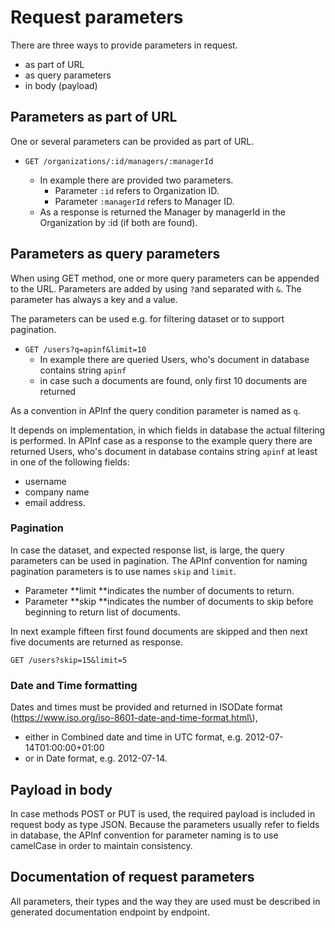 # Request parameters

There are three ways to provide parameters in request.

* as part of URL
* as query parameters
* in body \(payload\)

## Parameters as part of URL

One or several parameters can be provided as part of URL.

* `GET /organizations/:id/managers/:managerId`

  * In example there are provided two parameters. 
    * Parameter `:id` refers to Organization ID. 
    * Parameter `:managerId` refers to Manager ID. 
  * As a response is returned the Manager by managerId in the Organization by :id \(if both are found\).

## Parameters as query parameters

When using GET method, one or more query parameters can be appended to the URL. Parameters are added by using `?`and separated with `&`. The parameter has always a key and a value.

The parameters can be used e.g. for filtering dataset or to support pagination.

* `GET /users?q=apinf&limit=10`
  * In example there are queried Users, who's document in database contains string `apinf` 
  * in case such a documents are found, only first 10 documents are returned

As a convention in APInf the query condition parameter is named as `q`.

It depends on implementation, in which fields in database the actual filtering is performed. In APInf case as a response to the example query there are returned Users, who's document in database contains string `apinf` at least in one of the following fields:

* username
* company name
* email address.

### Pagination

In case the dataset, and expected response list, is large, the query parameters can be used in pagination. The APInf convention for naming pagination parameters is to use names `skip` and `limit`.

* Parameter **limit **indicates the number of documents to return. 
* Parameter **skip **indicates the number of documents to skip before beginning to return list of documents.

In next example fifteen first found documents are skipped and then next five documents are returned as response.

`GET /users?skip=15&limit=5`

### Date and Time formatting

Dates and times must be provided and returned in ISODate format \(https://www.iso.org/iso-8601-date-and-time-format.html\),

* either in Combined date and time in UTC format, e.g. 2012-07-14T01:00:00+01:00 
* or in Date format, e.g. 2012-07-14.

## Payload in body

In case methods POST or PUT is used, the required payload is included in request body as type JSON. Because the parameters usually refer to fields in database, the APInf convention for parameter naming is to use camelCase in order to maintain consistency.

## Documentation of request parameters

All parameters, their types and the way they are used must be described in generated documentation endpoint by endpoint.

